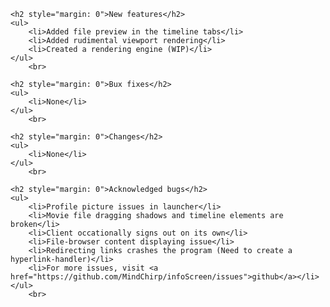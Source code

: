     <h2 style="margin: 0">New features</h2>
    <ul>
        <li>Added file preview in the timeline tabs</li>
        <li>Added rudimental viewport rendering</li>
        <li>Created a rendering engine (WIP)</li>
    </ul>
        <br>

    <h2 style="margin: 0">Bux fixes</h2>
    <ul>
        <li>None</li>
    </ul>
        <br>

    <h2 style="margin: 0">Changes</h2>
    <ul>
        <li>None</li>
    </ul>
        <br>

    <h2 style="margin: 0">Acknowledged bugs</h2>
    <ul>
        <li>Profile picture issues in launcher</li>
        <li>Movie file dragging shadows and timeline elements are broken</li>
        <li>Client occationally signs out on its own</li>
        <li>File-browser content displaying issue</li>
        <li>Redirecting links crashes the program (Need to create a hyperlink-handler)</li>
        <li>For more issues, visit <a href="https://github.com/MindChirp/infoScreen/issues">github</a></li>
    </ul>
        <br>
